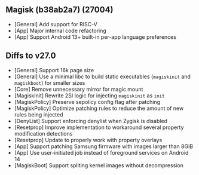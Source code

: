 ## Magisk (b38ab2a7) (27004)

- [General] Add support for RISC-V
- [App] Major internal code refactoring
- [App] Support Android 13+ built-in per-app language preferences

## Diffs to v27.0

- [General] Support 16k page size
- [General] Use a minimal libc to build static executables (`magiskinit` and `magiskboot`) for smaller sizes
- [Core] Remove unnecessary mirror for magic mount
- [MagiskInit] Rewrite 2SI logic for injecting `magiskinit` as `init`
- [MagiskPolicy] Preserve sepolicy config flag after patching
- [MagiskPolicy] Optimize patching rules to reduce the amount of new rules being injected
- [DenyList] Support enforcing denylist when Zygisk is disabled
- [Resetprop] Improve implementation to workaround several property modification detections
- [Resetprop] Update to properly work with property overlays
- [App] Support patching Samsung firmware with images larger than 8GiB
- [App] Use user-initiated job instead of foreground services on Android 14
- [MagiskBoot] Support spliting kernel images without decompression

